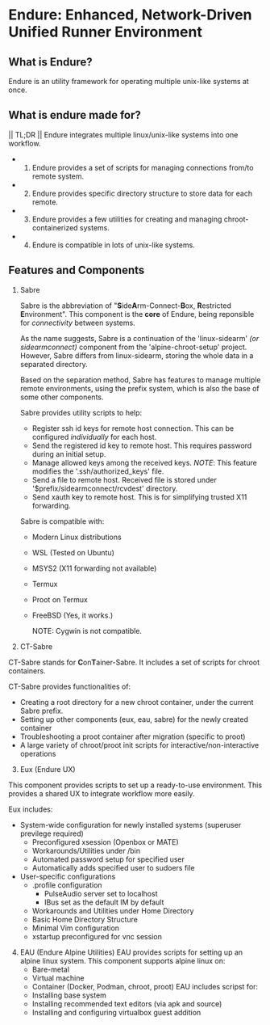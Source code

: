 # Endure: Enhanced, Network-Driven Unified Runner Environment
## What is Endure?
Endure is an utility framework for operating multiple unix-like systems at once.

## What is endure made for?
|| TL;DR || Endure integrates multiple linux/unix-like systems into one workflow.

- 1. Endure provides a set of scripts for managing connections from/to remote system.
- 2. Endure provides specific directory structure to store data for each remote.
- 3. Endure provides a few utilities for creating and managing chroot-containerized systems.
- 4. Endure is compatible in lots of unix-like systems.

## Features and Components
1. Sabre

   Sabre is the abbreviation of "**S**ide**A**rm-Connect-**B**ox, **R**estricted **E**nvironment". This component is the **core** of Endure, being reponsible for *connectivity* between systems.
   
   As the name suggests, Sabre is a continuation of the 'linux-sidearm' *(or sidearmconnect)* component from the 'alpine-chroot-setup' project. However, Sabre differs from linux-sidearm, storing the whole data in a separated directory.

   Based on the separation method, Sabre has features to manage multiple remote environments, using the prefix system, which is also the base of some other components.

   Sabre provides utility scripts to help:

   - Register ssh id keys for remote host connection. This can be configured *individually* for each host.
   - Send the registered id key to remote host. This requires password during an initial setup.
   - Manage allowed keys among the received keys.
     *NOTE*: This feature modifies the '.ssh/authorized\_keys' file.
   - Send a file to remote host. Received file is stored under '$prefix/sidearmconnect/rcvdest' directory.
   - Send xauth key to remote host. This is for simplifying trusted X11 forwarding.

   Sabre is compatible with:

   - Modern Linux distributions
   - WSL (Tested on Ubuntu)
   - MSYS2 (X11 forwarding not available)
   - Termux
   - Proot on Termux
   - FreeBSD (Yes, it works.)

     NOTE: Cygwin is not compatible.

2. CT-Sabre

CT-Sabre stands for **C**on**T**ainer-Sabre. It includes a set of scripts for chroot containers.

CT-Sabre provides functionalities of:

   - Creating a root directory for a new chroot container, under the current Sabre prefix.
   - Setting up other components (eux, eau, sabre) for the newly created container
   - Troubleshooting a proot container after migration (specific to proot)
   - A large variety of chroot/proot init scripts for interactive/non-interactive operations

3. Eux (Endure UX)

This component provides scripts to set up a ready-to-use environment. This provides a shared UX to integrate workflow more easily.

Eux includes:

   - System-wide configuration for newly installed systems (superuser previlege required)
     - Preconfigured xsession (Openbox or MATE)
     - Workarounds/Utilities under /bin
     - Automated password setup for specified user
     - Automatically adds specified user to sudoers file
   - User-specific configurations
     - .profile configuration
       - PulseAudio server set to localhost
       - IBus set as the default IM by default
     - Workarounds and Utilities under Home Directory
     - Basic Home Directory Structure
     - Minimal Vim configuration
     - xstartup preconfigured for vnc session

4. EAU (Endure Alpine Utilities)
EAU provides scripts for setting up an alpine linux system. This component supports alpine linux on:
   - Bare-metal
   - Virtual machine
   - Container (Docker, Podman, chroot, proot)
EAU includes scripst for:
   - Installing base system
   - Installing recommended text editors (via apk and source)
   - Installing and configuring virtualbox guest addition
